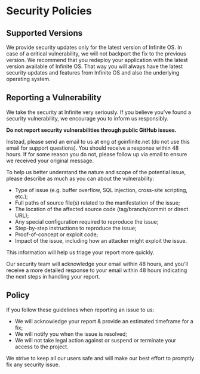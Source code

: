 # Security Policies

## Supported Versions

We provide security updates only for the latest version of Infinite OS. In case of a critical vulnerability, we will not backport the fix to the previous version. We recommend that you redeploy your application with the latest version available of Infinite OS. That way you will always have the latest security updates and features from Infinite OS and also the underlying operating system.

## Reporting a Vulnerability

We take the security at Infinite very seriously. If you believe you've found a security vulnerability, we encourage you to inform us responsibly.

**Do not report security vulnerabilities through public GitHub issues.**

Instead, please send an email to us at eng _at_ goinfinite.net (do not use this email for support questions). You should receive a response within 48 hours. If for some reason you do not, please follow up via email to ensure we received your original message.

To help us better understand the nature and scope of the potential issue, please describe as much as you can about the vulnerability:

- Type of issue (e.g. buffer overflow, SQL injection, cross-site scripting, etc.);
- Full paths of source file(s) related to the manifestation of the issue;
- The location of the affected source code (tag/branch/commit or direct URL);
- Any special configuration required to reproduce the issue;
- Step-by-step instructions to reproduce the issue;
- Proof-of-concept or exploit code;
- Impact of the issue, including how an attacker might exploit the issue.

This information will help us triage your report more quickly.

Our security team will acknowledge your email within 48 hours, and you'll receive a more detailed response to your email within 48 hours indicating the next steps in handling your report.

## Policy

If you follow these guidelines when reporting an issue to us:

- We will acknowledge your report & provide an estimated timeframe for a fix;
- We will notify you when the issue is resolved;
- We will not take legal action against or suspend or terminate your access to the project.

We strive to keep all our users safe and will make our best effort to promptly fix any security issue.
